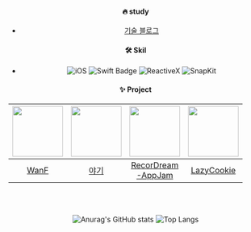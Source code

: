 <div align="center">

#### :fire: study
- [기술 블로그](https://88yhtserof.tistory.com)

#### 🛠️ Skil
- ![iOS](https://img.shields.io/badge/iOS-000000?style=flat-square&logo=Apple&logoColor=white)
![Swift Badge](https://img.shields.io/badge/Swift-FA7343?style=flat-square&logo=Swift&logoColor=white)
![ReactiveX](https://img.shields.io/badge/RxSwift-B7178C?style=flat-square&logo=ReactiveX&logoColor=white)
![SnapKit](https://img.shields.io/badge/SnapKit-52B0E7?style=flat-square&logo=suckless&logoColor=white)

#### :sparkles: Project
| <img width="100" height="100" src="https://github.com/WanF-Project/WanF-Project-iOS/assets/65601189/8daa61d5-9b72-4b1e-a054-16f22656d725"> | <img width="100" height="100" src="https://github.com/88yhtserof/YaGi/assets/65601189/a5dff12e-7e29-41eb-ade1-4bd454fd70a0"> | <img width="100" height="100" src="https://github.com/88yhtserof/88yhtserof/assets/65601189/f040901d-91e7-4e96-b852-bdc86b5ecee3"> | <img width="100" height="100" src="https://github.com/88yhtserof/LazyCookie/assets/65601189/beb3e874-4693-437c-ac4c-f6a6978db8cb"> |
|:---------:|:---------:|:---------:| :---------:|
| [WanF](https://github.com/WanF-Project/WanF-Project-iOS) | [야기](https://github.com/88yhtserof/YaGi) |[RecorDream<br>-AppJam](https://github.com/88yhtserof/YaGi) | [LazyCookie](https://github.com/88yhtserof/LazyCookie) |


<br>

\
![Anurag's GitHub stats](https://github-readme-stats.vercel.app/api?username=88yhtserof&show_icons=true&title_color=6A5ACD&text_color=483D8B&icon_color=FFD700)
![Top Langs](https://github-readme-stats.vercel.app/api/top-langs/?username=88yhtserof&layout=compact&title_color=6A5ACD)

</div>
